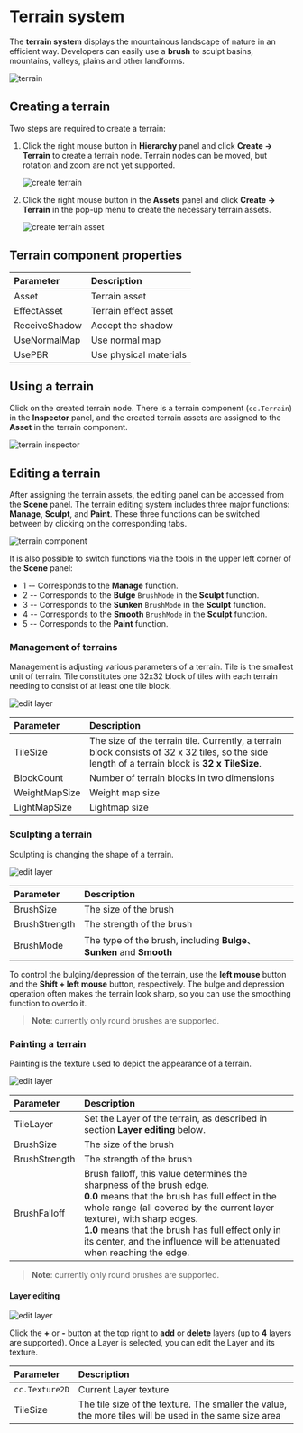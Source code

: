 # Terrain system

The __terrain system__ displays the mountainous landscape of nature in an efficient way. Developers can easily use a __brush__ to sculpt basins, mountains, valleys, plains and other landforms.

![terrain](./images/terrain.png)

## Creating a terrain

Two steps are required to create a terrain:

1. Click the right mouse button in __Hierarchy__ panel and click __Create -> Terrain__ to create a terrain node. Terrain nodes can be moved, but rotation and zoom are not yet supported.
   
    ![create terrain](./images/create-terrain.png)

2. Click the right mouse button in the __Assets__ panel and click __Create -> Terrain__ in the pop-up menu to create the necessary terrain assets.
   
    ![create terrain asset](./images/createTerrainAsset.png)

## Terrain component properties

| Parameter | Description |
|:-----|:----|
| Asset | Terrain asset |
| EffectAsset | Terrain effect asset |
| ReceiveShadow | Accept the shadow |
| UseNormalMap | Use normal map |
| UsePBR | Use physical materials |

## Using a terrain

Click on the created terrain node. There is a terrain component (`cc.Terrain`) in the __Inspector__ panel, and the created terrain assets are assigned to the __Asset__ in the terrain component.

![terrain inspector](./images/terrain-inspector.png)

## Editing a terrain

After assigning the terrain assets, the editing panel can be accessed from the **Scene** panel. The terrain editing system includes three major functions: **Manage**, **Sculpt**, and **Paint**. These three functions can be switched between by clicking on the corresponding tabs.

![terrain component](./images/terrain-panel.png)

It is also possible to switch functions via the tools in the upper left corner of the **Scene** panel:
- 1 -- Corresponds to the **Manage** function.
- 2 -- Corresponds to the **Bulge** `BrushMode` in the **Sculpt** function.
- 3 -- Corresponds to the **Sunken** `BrushMode` in the **Sculpt** function.
- 4 -- Corresponds to the **Smooth** `BrushMode` in the **Sculpt** function.
- 5 -- Corresponds to the **Paint** function.

### Management of terrains

Management is adjusting various parameters of a terrain. Tile is the smallest unit of terrain. Tile constitutes one 32x32 block of tiles with each terrain needing to consist of at least one tile block.

![edit layer](./images/terrain-manage.png)

| Parameter | Description |
| :--- | :-- |
| TileSize | The size of the terrain tile. Currently, a terrain block consists of 32 x 32 tiles, so the side length of a terrain block is **32 x TileSize**. | 
| BlockCount | Number of terrain blocks in two dimensions | 
| WeightMapSize | Weight map size | 
| LightMapSize | Lightmap size | 

### Sculpting a terrain

Sculpting is changing the shape of a terrain.

![edit layer](./images/terrain-sculpt.png)

| Parameter | Description |
| :--- | :--- |
| BrushSize     | The size of the brush |
| BrushStrength | The strength of the brush |
| BrushMode | The type of the brush, including **Bulge**、**Sunken** and **Smooth** |

To control the bulging/depression of the terrain, use the **left mouse** button and the **Shift + left mouse** button, respectively. The bulge and depression operation often makes the terrain look sharp, so you can use the smoothing function to overdo it.

> **Note**: currently only round brushes are supported.

### Painting a terrain

Painting is the texture used to depict the appearance of a terrain.

![edit layer](./images/terrain-paint.png)

| Parameter | Description |
| :--- | :--- |
| TileLayer | Set the Layer of the terrain, as described in section **Layer editing** below. |
| BrushSize | The size of the brush |
| BrushStrength | The strength of the brush  |
| BrushFalloff | Brush falloff, this value determines the sharpness of the brush edge.<br>**0.0** means that the brush has full effect in the whole range (all covered by the current layer texture), with sharp edges.<br>**1.0** means that the brush has full effect only in its center, and the influence will be attenuated when reaching the edge. |

> **Note**: currently only round brushes are supported.

#### Layer editing

![edit layer](./images/terrain-paint-layer.png)

Click the **+** or **-** button at the top right to **add** or **delete** layers (up to **4** layers are supported). Once a Layer is selected, you can edit the Layer and its texture.

| Parameter | Description |
| :--- | :--- |
| `cc.Texture2D` | Current Layer texture |
| TileSize       | The tile size of the texture. The smaller the value, the more tiles will be used in the same size area |
